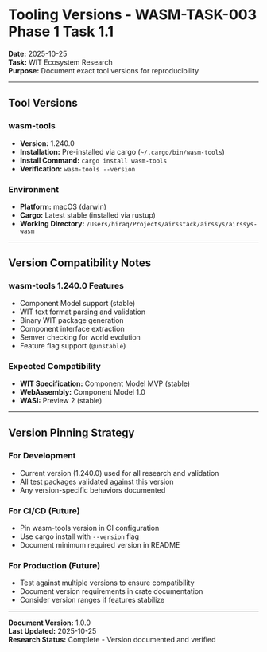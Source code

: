 # Tooling Versions - WASM-TASK-003 Phase 1 Task 1.1

**Date:** 2025-10-25  
**Task:** WIT Ecosystem Research  
**Purpose:** Document exact tool versions for reproducibility

---

## Tool Versions

### wasm-tools
- **Version:** 1.240.0
- **Installation:** Pre-installed via cargo (`~/.cargo/bin/wasm-tools`)
- **Install Command:** `cargo install wasm-tools`
- **Verification:** `wasm-tools --version`

### Environment
- **Platform:** macOS (darwin)
- **Cargo:** Latest stable (installed via rustup)
- **Working Directory:** `/Users/hiraq/Projects/airsstack/airssys/airssys-wasm`

---

## Version Compatibility Notes

### wasm-tools 1.240.0 Features
- Component Model support (stable)
- WIT text format parsing and validation
- Binary WIT package generation
- Component interface extraction
- Semver checking for world evolution
- Feature flag support (`@unstable`)

### Expected Compatibility
- **WIT Specification:** Component Model MVP (stable)
- **WebAssembly:** Component Model 1.0
- **WASI:** Preview 2 (stable)

---

## Version Pinning Strategy

### For Development
- Current version (1.240.0) used for all research and validation
- All test packages validated against this version
- Any version-specific behaviors documented

### For CI/CD (Future)
- Pin wasm-tools version in CI configuration
- Use cargo install with `--version` flag
- Document minimum required version in README

### For Production (Future)
- Test against multiple versions to ensure compatibility
- Document version requirements in crate documentation
- Consider version ranges if features stabilize

---

**Document Version:** 1.0.0  
**Last Updated:** 2025-10-25  
**Research Status:** Complete - Version documented and verified
